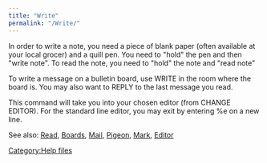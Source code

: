 ```yaml
---
title: "Write"
permalink: "/Write/"
---
```


In order to write a note, you need a piece of blank paper (often
available at your local grocer) and a quill pen. You need to "hold" the
pen and then "write note". To read the note, you need to "hold" the note
and "read note"

To write a message on a bulletin board, use WRITE <subject> in the room
where the board is. You may also want to REPLY to the last message you
read.

This command will take you into your chosen editor (from CHANGE EDITOR).
For the standard line editor, you may exit by entering %e on a new line.

See also: [Read](Read "wikilink"), [Boards](Boards "wikilink"),
[Mail](Mail "wikilink"), [Pigeon](Pigeon "wikilink"),
[Mark](Mark "wikilink"), [Editor](Editor "wikilink")

[Category:Help files](Category:Help_files "wikilink")